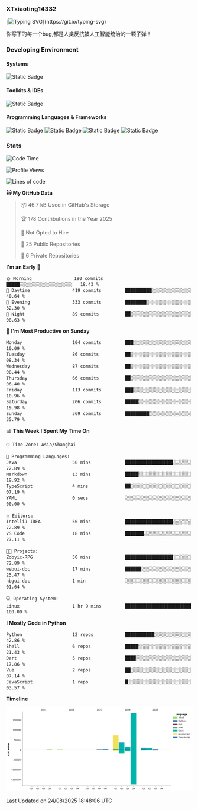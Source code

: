 ### XTxiaoting14332

[![Typing SVG](https://readme-typing-svg.herokuapp.com?font=JetBrians+Mono&pause=1000&random=false&width=435&lines=Hello+World!)](https://git.io/typing-svg)

你写下的每一个bug,都是人类反抗被人工智能统治的一颗子弹！

### Developing Environment

#### Systems

![Static Badge](https://img.shields.io/badge/Ubuntu-%20?style=flat-square&logo=ubuntu&logoColor=white&color=E34F26)

#### Toolkits & IDEs

![Static Badge](https://img.shields.io/badge/Visual%20Studio%20Code-%20?style=flat-square&logo=visualstudiocode&logoColor=white&color=blue)

#### Programming Languages & Frameworks

![Static Badge](https://img.shields.io/badge/Dart-%20?style=flat-square&logo=dart&logoColor=white&color=0175C2)
![Static Badge](https://img.shields.io/badge/Flutter-%20?style=flat-square&logo=flutter&logoColor=white&color=02569B)
![Static Badge](https://img.shields.io/badge/Python-%20?style=flat-square&logo=python&logoColor=white&color=E7A781)
![Static Badge](https://img.shields.io/badge/Bash%20Shell-%20?style=flat-square&logo=shell&logoColor=white&color=49D868)

### Stats

<!--START_SECTION:waka-->
![Code Time](http://img.shields.io/badge/Code%20Time-417%20hrs%2040%20mins-blue)

![Profile Views](http://img.shields.io/badge/Profile%20Views-2-blue)

![Lines of code](https://img.shields.io/badge/From%20Hello%20World%20I%27ve%20Written-341.8%20thousand%20lines%20of%20code-blue)

**🐱 My GitHub Data** 

> 📦 46.7 kB Used in GitHub's Storage 
 > 
> 🏆 178 Contributions in the Year 2025
 > 
> 🚫 Not Opted to Hire
 > 
> 📜 25 Public Repositories 
 > 
> 🔑 6 Private Repositories 
 > 
**I'm an Early 🐤** 

```text
🌞 Morning                190 commits         █████░░░░░░░░░░░░░░░░░░░░   18.43 % 
🌆 Daytime                419 commits         ██████████░░░░░░░░░░░░░░░   40.64 % 
🌃 Evening                333 commits         ████████░░░░░░░░░░░░░░░░░   32.30 % 
🌙 Night                  89 commits          ██░░░░░░░░░░░░░░░░░░░░░░░   08.63 % 
```
📅 **I'm Most Productive on Sunday** 

```text
Monday                   104 commits         ███░░░░░░░░░░░░░░░░░░░░░░   10.09 % 
Tuesday                  86 commits          ██░░░░░░░░░░░░░░░░░░░░░░░   08.34 % 
Wednesday                87 commits          ██░░░░░░░░░░░░░░░░░░░░░░░   08.44 % 
Thursday                 66 commits          ██░░░░░░░░░░░░░░░░░░░░░░░   06.40 % 
Friday                   113 commits         ███░░░░░░░░░░░░░░░░░░░░░░   10.96 % 
Saturday                 206 commits         █████░░░░░░░░░░░░░░░░░░░░   19.98 % 
Sunday                   369 commits         █████████░░░░░░░░░░░░░░░░   35.79 % 
```


📊 **This Week I Spent My Time On** 

```text
🕑︎ Time Zone: Asia/Shanghai

💬 Programming Languages: 
Java                     50 mins             ██████████████████░░░░░░░   72.89 % 
Markdown                 13 mins             █████░░░░░░░░░░░░░░░░░░░░   19.92 % 
TypeScript               4 mins              ██░░░░░░░░░░░░░░░░░░░░░░░   07.19 % 
YAML                     0 secs              ░░░░░░░░░░░░░░░░░░░░░░░░░   00.00 % 

🔥 Editors: 
IntelliJ IDEA            50 mins             ██████████████████░░░░░░░   72.89 % 
VS Code                  18 mins             ███████░░░░░░░░░░░░░░░░░░   27.11 % 

🐱‍💻 Projects: 
Zobyic-RPG               50 mins             ██████████████████░░░░░░░   72.89 % 
webui-doc                17 mins             ██████░░░░░░░░░░░░░░░░░░░   25.47 % 
nbgui-doc                1 min               ░░░░░░░░░░░░░░░░░░░░░░░░░   01.64 % 

💻 Operating System: 
Linux                    1 hr 9 mins         █████████████████████████   100.00 % 
```

**I Mostly Code in Python** 

```text
Python                   12 repos            ███████████░░░░░░░░░░░░░░   42.86 % 
Shell                    6 repos             █████░░░░░░░░░░░░░░░░░░░░   21.43 % 
Dart                     5 repos             ████░░░░░░░░░░░░░░░░░░░░░   17.86 % 
Vue                      2 repos             ██░░░░░░░░░░░░░░░░░░░░░░░   07.14 % 
JavaScript               1 repo              █░░░░░░░░░░░░░░░░░░░░░░░░   03.57 % 
```



**Timeline**

![Lines of Code chart](https://raw.githubusercontent.com/XTxiaoting14332/XTxiaoting14332/main/assets/bar_graph.png)


 Last Updated on 24/08/2025 18:48:06 UTC
<!--END_SECTION:waka-->